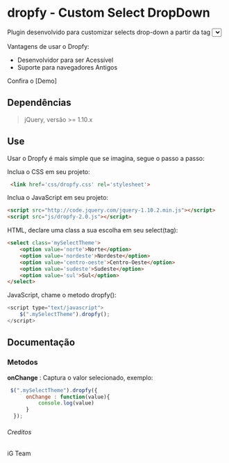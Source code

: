 dropfy - Custom Select DropDown
==========

Plugin desenvolvido para customizar selects drop-down a partir da tag *<select>*.

Vantagens de usar o Dropfy:
* Desenvolvidor para ser Acessível
* Suporte para navegadores Antigos

Confira o [Demo]

## Dependências
>  jQuery, versão >= 1.10.x 

## Use

Usar o Dropfy é mais simple que se imagina, segue o passo a passo:

Inclua o CSS em seu projeto:

```html
 <link href='css/dropfy.css' rel='stylesheet'>
```

Inclua o JavaScript em seu projeto:

```html
<script src="http://code.jquery.com/jquery-1.10.2.min.js"></script>
<script src="js/dropfy-2.0.js"></script>  
```

HTML, declare uma class a sua escolha em seu select(tag):

```html 
<select class='mySelectTheme'>
    <option value='norte'>Norte</option>
    <option value='nordeste'>Nordeste</option>
    <option value='centro-oeste'>Centro-Oeste</option>
    <option value='sudeste'>Sudeste</option>
    <option value='sul'>Sul</option>
</select>
```
JavaScript, chame o metodo dropfy():

```javascript
<script type="text/javascript">
    $(".mySelectTheme").dropfy();                     
</script>
```

## Documentação

### Metodos

**onChange** : Captura o valor selecionado, exemplo:

```javascript
 $(".mySelectTheme").dropfy({
      onChange : function(value){
          console.log(value)
      }
  }); 
```

###### Creditos
iG Team
